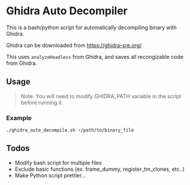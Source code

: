 # Ghidra Auto Decompiler 

This is a bash/python script for automatically decompiling binary with Ghidra.

Ghidra can be downloaded from https://ghidra-sre.org/

This uses `analyzeHeadless` from Ghidra, and saves all recongizable code from Ghidra.



## Usage

>  Note: You will need to modify GHIDRA_PATH variable in the script before running it.

### Example
```
./ghidra_auto_decompile.sh ~/path/to/binary_file
```



## Todos

- Modify bash script for multiple files
- Exclude basic functions (ex. frame_dummy, register_tm_clones, etc..)
- Make Python script prettier...
